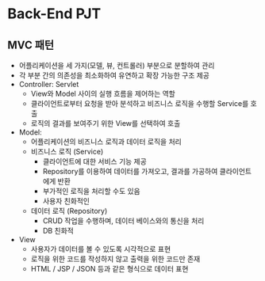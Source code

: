 # Back-End PJT

## MVC 패턴
* 어플리케이션을 세 가지(모델, 뷰, 컨트롤러) 부분으로 분할하여 관리
* 각 부분 간의 의존성을 최소화하여 유연하고 확장 가능한 구조 제공
* Controller: Servlet
    - View와 Model 사이의 실행 흐름을 제어하는 역할
    - 클라이언트로부터 요청을 받아 분석하고 비즈니스 로직을 수행할 Service를 호출
    - 로직의 결과를 보여주기 위한 View를 선택하여 호출
* Model:
    - 어플리케이션의 비즈니스 로직과 데이터 로직을 처리
    - 비즈니스 로직 (Service)
        * 클라이언트에 대한 서비스 기능 제공
        * Repository를 이용하여 데이터를 가져오고, 결과를 가공하여 클라이언트에게 반환
        * 부가적인 로직을 처리할 수도 있음
        * 사용자 친화적인
    - 데이터 로직 (Repository)
        * CRUD 작업을 수행하며, 데이터 베이스와의 통신을 처리
        * DB 친화적
* View
    - 사용자가 데이터를 볼 수 있도록 시각적으로 표현
    - 로직을 위한 코드를 작성하지 않고 출력을 위한 코드만 존재
    - HTML / JSP / JSON 등과 같은 형식으로 데이터 표현